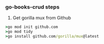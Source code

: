 ### go-books-crud steps
1. Get gorilla mux from Github
```cmd
>go mod init github.com
>go mod tidy
>go install github.com/gorilla/mux@latest
```